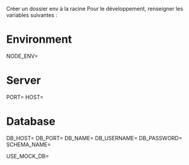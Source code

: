 Créer un dossier env à la racine
Pour le développement, renseigner les variables suivantes :

# Environment
NODE_ENV=

# Server
PORT=
HOST=

# Database
DB_HOST=
DB_PORT=
DB_NAME=
DB_USERNAME=
DB_PASSWORD=
SCHEMA_NAME=


USE_MOCK_DB=
